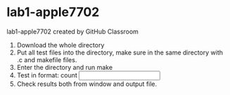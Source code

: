 # lab1-apple7702
lab1-apple7702 created by GitHub Classroom

1. Download the whole directory
2. Put all test files into the directory, make sure in the same directory with .c and makefile files.
3. Enter the directory and run make
4. Test in format:
      count <input file name> <search pattern> <output file name>
5. Check results both from window and output file.


